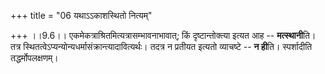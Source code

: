+++
title = "06 यथाऽऽकाशस्थितो नित्यम्"

+++
।।9.6।। एकमेकत्राश्रितमित्यत्रासम्भावनाभावात्; किं दृष्टान्तोक्त्या इत्यत
आह -- **मत्स्थानी**ति। तत्र
स्थितत्वेऽप्यन्योन्यधर्मासंक्रान्त्यादावित्यर्थः। तदत्र न प्रतीयत इत्यतो
व्याचष्टे -- **न ही**ति। स्पर्शादीति तद्धर्मोपलक्षणम्।
